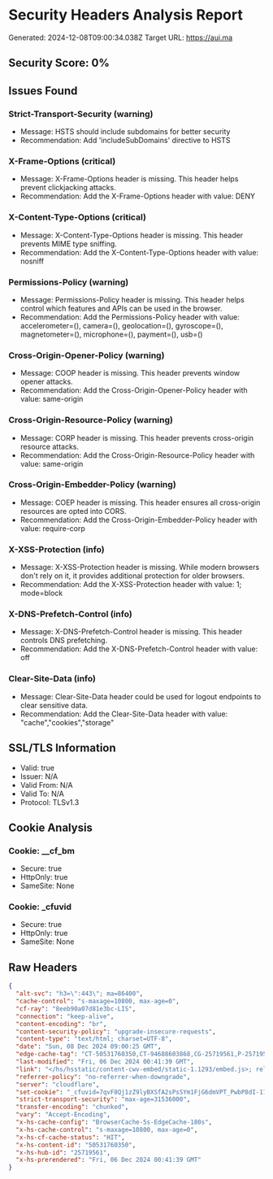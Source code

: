 
# Security Headers Analysis Report
Generated: 2024-12-08T09:00:34.038Z
Target URL: https://aui.ma

## Security Score: 0%

## Issues Found

### Strict-Transport-Security (warning)
- Message: HSTS should include subdomains for better security
- Recommendation: Add 'includeSubDomains' directive to HSTS


### X-Frame-Options (critical)
- Message: X-Frame-Options header is missing. This header helps prevent clickjacking attacks.
- Recommendation: Add the X-Frame-Options header with value: DENY


### X-Content-Type-Options (critical)
- Message: X-Content-Type-Options header is missing. This header prevents MIME type sniffing.
- Recommendation: Add the X-Content-Type-Options header with value: nosniff


### Permissions-Policy (warning)
- Message: Permissions-Policy header is missing. This header helps control which features and APIs can be used in the browser.
- Recommendation: Add the Permissions-Policy header with value: accelerometer=(), camera=(), geolocation=(), gyroscope=(), magnetometer=(), microphone=(), payment=(), usb=()


### Cross-Origin-Opener-Policy (warning)
- Message: COOP header is missing. This header prevents window opener attacks.
- Recommendation: Add the Cross-Origin-Opener-Policy header with value: same-origin


### Cross-Origin-Resource-Policy (warning)
- Message: CORP header is missing. This header prevents cross-origin resource attacks.
- Recommendation: Add the Cross-Origin-Resource-Policy header with value: same-origin


### Cross-Origin-Embedder-Policy (warning)
- Message: COEP header is missing. This header ensures all cross-origin resources are opted into CORS.
- Recommendation: Add the Cross-Origin-Embedder-Policy header with value: require-corp


### X-XSS-Protection (info)
- Message: X-XSS-Protection header is missing. While modern browsers don't rely on it, it provides additional protection for older browsers.
- Recommendation: Add the X-XSS-Protection header with value: 1; mode=block


### X-DNS-Prefetch-Control (info)
- Message: X-DNS-Prefetch-Control header is missing. This header controls DNS prefetching.
- Recommendation: Add the X-DNS-Prefetch-Control header with value: off


### Clear-Site-Data (info)
- Message: Clear-Site-Data header could be used for logout endpoints to clear sensitive data.
- Recommendation: Add the Clear-Site-Data header with value: "cache","cookies","storage"


## SSL/TLS Information

- Valid: true
- Issuer: N/A
- Valid From: N/A
- Valid To: N/A
- Protocol: TLSv1.3



## Cookie Analysis

### Cookie: __cf_bm
- Secure: true
- HttpOnly: true
- SameSite: None



### Cookie: _cfuvid
- Secure: true
- HttpOnly: true
- SameSite: None



## Raw Headers
```json
{
  "alt-svc": "h3=\":443\"; ma=86400",
  "cache-control": "s-maxage=10800, max-age=0",
  "cf-ray": "8eeb90a07d81e3bc-LIS",
  "connection": "keep-alive",
  "content-encoding": "br",
  "content-security-policy": "upgrade-insecure-requests",
  "content-type": "text/html; charset=UTF-8",
  "date": "Sun, 08 Dec 2024 09:00:25 GMT",
  "edge-cache-tag": "CT-50531760350,CT-94688603868,CG-25719561,P-25719561,W-50414307538,W-50416806590,W-50417299435,W-51642184652,CW-50369804258,CW-50372820157,CW-50383452883,CW-50410379972,CW-50423925748,CW-50447750101,CW-50450702555,CW-50456375482,CW-50485002732,CW-50485805779,CW-50511583448,CW-50521210864,CW-50523027954,CW-50523528918,CW-50528747497,DB-4683732,DB-4683734,DB-4683993,DB-4687854,DB-4708067,DB-4708319,E-50369804265,E-50370663630,E-50370663632,E-50370664634,E-50370664656,E-50372179409,E-50372179419,E-50373824971,E-93163145976,E-95879836144,E-95880469479,MENU-50375988436,MENU-50414307538,MENU-50416806590,MENU-50417299435,MENU-51642184652,PGS-ALL,SW-0,B-70388867518,GC-50373198572,GC-50617656821,TS-50370664691",
  "last-modified": "Fri, 06 Dec 2024 00:41:39 GMT",
  "link": "</hs/hsstatic/content-cwv-embed/static-1.1293/embed.js>; rel=preload; as=script,</hs/hsstatic/keyboard-accessible-menu-flyouts/static-1.17/bundles/project.js>; rel=preload; as=script,</hs/hsstatic/cos-i18n/static-1.53/bundles/project.js>; rel=preload; as=script,</_hcms/forms/v2.js>; rel=preload; as=script",
  "referrer-policy": "no-referrer-when-downgrade",
  "server": "cloudflare",
  "set-cookie": "_cfuvid=7qvF8Qj1zZ9lyBXSfA2sPsSYm1FjG6dmVPT_PwbP8dI-1733648425063-0.0.1.1-604800000; path=/; domain=.aui.ma; HttpOnly; Secure; SameSite=None",
  "strict-transport-security": "max-age=31536000",
  "transfer-encoding": "chunked",
  "vary": "Accept-Encoding",
  "x-hs-cache-config": "BrowserCache-5s-EdgeCache-180s",
  "x-hs-cache-control": "s-maxage=10800, max-age=0",
  "x-hs-cf-cache-status": "HIT",
  "x-hs-content-id": "50531760350",
  "x-hs-hub-id": "25719561",
  "x-hs-prerendered": "Fri, 06 Dec 2024 00:41:39 GMT"
}
```
